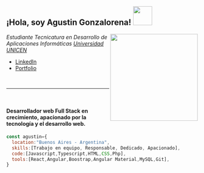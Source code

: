 <h2>¡Hola, soy Agustin Gonzalorena! <img src=https://user-images.githubusercontent.com/108542215/236871721-a3b014b3-3ba6-44d5-8089-e6a8cc18224b.gif width="50"></h2>
<img align='right' src=https://user-images.githubusercontent.com/108542215/236872799-f46ceb31-fe98-4161-be12-7dc37267c665.gif width="230">

<p><em>Estudiante Tecnicatura en Desarrollo de Aplicaciones Informáticas <a href="https://exa.unicen.edu.ar/tudai/">Universidad UNICEN</a></em></p>

- [LinkedIn](https://www.linkedin.com/in/agustin-gonzalorena/)
- [Portfolio](https://portfolio-agustin-gonzalorena.vercel.app/)
<br>

---

<br>

<h4>Desarrollador web Full Stack en crecimiento, apacionado por la tecnología y el desarrollo web.</h4>

```js
const agustin={
  location:"Buenos Aires - Argentina",
  skills:[Trabajo en equipo, Responsable, Dedicado, Apacionado],
  code:[Javascript,Typescript,HTML,CSS,Php],
  tools:[React,Angular,Boostrap,Angular Material,MySQL,Git],
}

```
